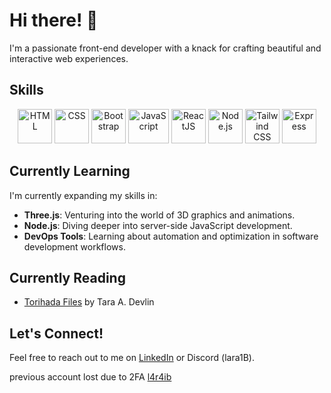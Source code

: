 # Hi there! 👋

I'm a passionate front-end developer with a knack for crafting beautiful and interactive web experiences.

## Skills

<p align="center">
  <a href="#"><img src="https://upload.wikimedia.org/wikipedia/commons/6/61/HTML5_logo_and_wordmark.svg" alt="HTML" width="55" height="55"/></a>
  <a href="#"><img src="https://upload.wikimedia.org/wikipedia/commons/d/d5/CSS3_logo_and_wordmark.svg" alt="CSS" width="55" height="55"/></a>
  <a href="#"><img src="https://upload.wikimedia.org/wikipedia/commons/b/b2/Bootstrap_logo.svg" alt="Bootstrap" width="55" height="55"/></a>
  <a href="#"><img src="https://seeklogo.com/images/J/javascript-logo-E967E87D74-seeklogo.com.png" alt="JavaScript" width="65" height="55"/></a>
  <a href="#"><img src="https://upload.wikimedia.org/wikipedia/commons/a/a7/React-icon.svg" alt="ReactJS" width="55" height="55"/></a>
  <a href="#"><img src="https://upload.wikimedia.org/wikipedia/commons/d/d9/Node.js_logo.svg" alt="Node.js" width="55" height="55"/></a>
  <a href="#"><img src="https://seeklogo.com/images/T/tailwind-css-logo-5AD4175897-seeklogo.com.png" alt="Tailwind CSS" width="55" height="55"/></a>
  <a href="#"><img src="https://www.vectorlogo.zone/logos/expressjs/expressjs-icon.svg" alt="Express" width="55" height="55"/></a>
</p>

## Currently Learning
I'm currently expanding my skills in:

- **Three.js**: Venturing into the world of 3D graphics and animations.
- **Node.js**: Diving deeper into server-side JavaScript development.
- **DevOps Tools**: Learning about automation and optimization in software development workflows.

## Currently Reading
- [Torihada Files](https://www.goodreads.com/book/show/49863184-torihada-files-collection) by Tara A. Devlin

## Let's Connect!
Feel free to reach out to me on [LinkedIn](https://www.linkedin.com/in/laraib-shuja-66089b248) or Discord (lara1B). 

previous account lost due to 2FA  [l4r4ib](https://github.com/l4r4ib)


